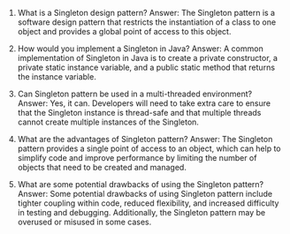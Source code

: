 

1) What is a Singleton design pattern?
Answer: The Singleton pattern is a software design pattern that restricts the instantiation of a class to one object and provides a global point of access to this object.

2) How would you implement a Singleton in Java?
Answer: A common implementation of Singleton in Java is to create a private constructor, a private static instance variable, and a public static method that returns the instance variable.

3) Can Singleton pattern be used in a multi-threaded environment?
Answer: Yes, it can. Developers will need to take extra care to ensure that the Singleton instance is thread-safe and that multiple threads cannot create multiple instances of the Singleton.

4) What are the advantages of Singleton pattern?
Answer: The Singleton pattern provides a single point of access to an object, which can help to simplify code and improve performance by limiting the number of objects that need to be created and managed.

5) What are some potential drawbacks of using the Singleton pattern?
Answer: Some potential drawbacks of using Singleton pattern include tighter coupling within code, reduced flexibility, and increased difficulty in testing and debugging. Additionally, the Singleton pattern may be overused or misused in some cases.